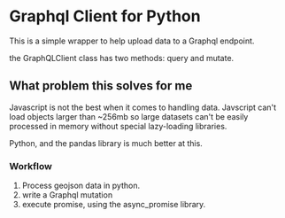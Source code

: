 

# Graphql Client for Python

This is a simple wrapper to help upload data to a Graphql endpoint.

the GraphQLClient class has two methods: query and mutate.

## What problem this solves for me

Javascript is not the best when it comes to handling data.
Javscript can't load objects larger than ~256mb so large datasets can't be easily processed in memory without special lazy-loading libraries.

Python, and the pandas library is much better at this.

### Workflow
1) Process geojson data in python.
2) write a Graphql mutation
3) execute promise, using the async_promise library.













